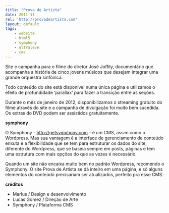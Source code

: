 ```yaml
---
title: "Prova de Artista"
date: 2011-11
rel: 'http://provadeartista.com'
layout: default
tags:
	- website
	- html5
	- symphony
	- ultraleve
	- cms
---
```


Site e campanha para o filme do diretor José Joffily, documentário que acompanha a história de cinco jovens músicos que desejam integrar uma grande orquestra sinfônica.

Todo conteúdo do site está disponível numa única página e utilizamos o efeito de profundidade ‘parallax’ para fazer a transição entre as seções.

Durante o mês de janeiro de 2012, disponibilizamos o streaming gratuito do filme através do site e a campanha de divulgação foi muito bem sucedida. Os extras do DVD podem ser assistidos gratuitamente.

**symphony**

O Symphony - <http://getsymphony.com> - é um CMS, assim como o Wordpress. Mas sua vantagem é a interface de gerenciamento de conteúdo enxuta e a flexibilidade que se tem para estruturar os dados do site, diferente do Wordpress, que se baseia sempre em posts, páginas e tem uma estrutura com mais opções do que as vezes é necessário.

Quando um site não encaixa muito bem no padrão Wordpress, recomendo o Symphony. O site Prova de Artista se dá inteiro em uma página, e só alguns elementos do conteúdo precisariam ser atualizados, perfeito pra esse CMS.

**créditos**

- Marlus / Design e desenvolvimento
- Lucas Gomez / Direção de Arte
- Symphony / Plataforma CMS